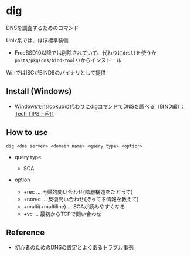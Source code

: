 # dig

DNSを調査するためのコマンド

Unix系では、ほぼ標準装備
  - FreeBSD10以降では削除されていて、代わりに`drill`を使うか`ports/pkg(dns/bind-tools)`からインストール

WinではISCがBIND9のバイナリとして提供

## Install (Windows)
- [Windowsでnslookupの代わりにdigコマンドでDNSを調べる（BIND編）：Tech TIPS - ＠IT](https://www.atmarkit.co.jp/ait/articles/1410/20/news122.html)

## How to use

```
dig <dns server> <domain name> <query type> <option>
```

- query type
  - SOA

- option
  - +rec ... 再帰的問い合わせ(階層構造をたどって)
  - +norec ... 反復問い合わせ(持ってる情報を教えて)
  - +multi(+multiline) ... SOAが読みやすくなる
  - +vc ... 最初からTCPで問い合わせ

## Reference
- [初心者のためのDNSの設定とよくあるトラブル事例](https://dnsops.jp/event/20140626/dns-beginners-guide2014-mizuno.pdf)